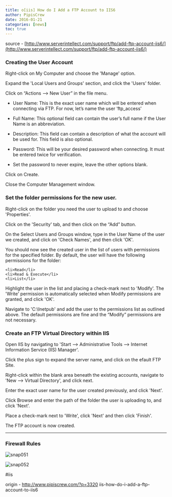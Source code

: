 ```yaml
---
title: o[iis] How do I Add a FTP Account to IIS6
author: PipisCrew
date: 2016-01-21
categories: [news]
toc: true
---
```


source - [http://www.serverintellect.com/support/ftp/add-ftp-account-iis6/](http://www.serverintellect.com/support/ftp/add-ftp-account-iis6/)

### Creating the User Account

Right-click on My Computer and choose the 'Manage' option.

Expand the 'Local Users and Groups' section, and click the 'Users' folder.

Click on “Actions –> New User” in the file menu.

*   User Name: This is the exact user name which will be entered when connecting via FTP. For now, let’s name the user ‘ftp_access’

*   Full Name: This optional field can contain the user’s full name if the User Name is an abbreviation.

*   Description: This field can contain a description of what the account will be used for. This field is also optional.

*   Password: This will be your desired password when connecting. It must be entered twice for verification.

*   Set the password to never expire, leave the other options blank.

Click on Create.

Close the Computer Management window.

### Set the folder permissions for the new user.

Right-click on the folder you need the user to upload to and choose 'Properties'.

Click on the 'Security' tab, and then click on the “Add” button.

On the Select Users and Groups window, type in the User Name of the user we created, and click on 'Check Names', and then click 'OK'.

You should now see the created user in the list of users with permissions for the specified folder. By default, the user will have the following permissions for the folder:

	<li>Read</li>
	<li>Read & Execute</li>
	<li>List</li>

Highlight the user in the list and placing a check-mark next to 'Modify'. The 'Write' permission is automatically selected when Modify permissions are granted, and click 'OK'.

Navigate to 'C:\Inetpub' and add the user to the permissions list as outlined above. The default permissions are fine and the “Modify” permissions are not necessary.

### Create an FTP Virtual Directory within IIS

Open IIS by navigating to 'Start –> Administrative Tools –> Internet Information Service (IIS) Manager'.

Click the plus sign to expand the server name, and click on the efault FTP Site.

Right-click within the blank area beneath the existing accounts, navigate to 'New –> Virtual Directory', and click next.

Enter the exact user name for the user created previously, and click 'Next'.

Click Browse and enter the path of the folder the user is uploading to, and click 'Next'.

Place a check-mark next to 'Write', click 'Next' and then click 'Finish'.

The FTP account is now created.

* * *

### Firewall Rules

![snap051](https://www.pipiscrew.com/wp-content/uploads/2016/01/snap051.png)

![snap052](https://www.pipiscrew.com/wp-content/uploads/2016/01/snap052.png)

#iis

origin - http://www.pipiscrew.com/?p=3320 iis-how-do-i-add-a-ftp-account-to-iis6